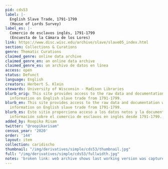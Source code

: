 ```yaml
---
pid: cds53
label: |-
  English Slave Trade, 1791-1799
  (House of Lords Survey)
label_es: |-
  Comercio de esclavos inglés, 1791-1799
  (Encuesta de la Cámara de los Lores)
link: https://www.disc.wisc.edu/archive/slave/slave05_index.html
section: Collections & Curations
genre: Thematic Curations
claimed_genre: online data archive
claimed_genre_en: an online data archive
claimed_genre_es: un archivo de datos en línea
access: open
status: Defunct
language: English
creators: Herbert S. Klein
stewards: University of Wisconsin - Madison Libraries
blurb_orig: This site provides access to the raw data and documentation which contains
  information on English slave trade from 1791-1799.
blurb_en: This site provides access to the raw data and documentation which contains
  information on English slave trade from 1791-1799.
blurb_es: Este sitio proporciona acceso a los datos netos y la documentación que contienen
  información sobre el comercio de esclavos en inglés desde 1791-1799.
added_by: Roopika Risam
twitter: "@roopikarisam"
census_year: '2020'
order: '144'
layout: item
collection: caridischo
thumbnail: "/img/derivatives/simple/cds53/thumbnail.jpg"
full: "/img/derivatives/simple/cds53/fullwidth.jpg"
notes: 'broken link: web archive shows last working version was captured March 7 2023.'
---
```

